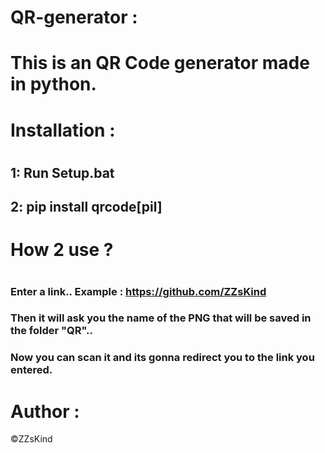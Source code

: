 # QR-generator :
# This is an QR Code generator made in python.
# 
# Installation :
# 
## 1: Run Setup.bat
## 2: pip install qrcode[pil]
# 
# How 2 use ?
# 
### Enter a link.. Example : https://github.com/ZZsKind
### Then it will ask you the name of the PNG that will be saved in the folder "QR"..
### Now you can scan it and its gonna redirect you to the link you entered.

# Author :
©ZZsKind
